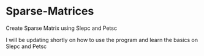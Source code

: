 # Sparse-Matrices
Create Sparse Matrix using Slepc and Petsc


I will be updating shortly on how to use the program and learn the basics on Slepc and Petsc
